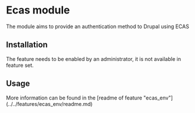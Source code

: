 Ecas module
======================

The module aims to provide an authentication method to Drupal using ECAS
 

 
Installation
------------

The feature needs to be enabled by an administrator, it is not available in  feature set.

Usage
-----

More information can be found in the [readme of feature "ecas_env"] (../../features/ecas_env/readme.md)
    

